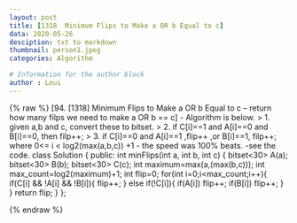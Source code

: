 ```yaml
---
layout: post
title: [1318  Minimum Flips to Make a OR b Equal to c]
data: 2020-05-26
desciption: txt to markdown
thumbnail: person1.jpeg
categories: Algorithm

# Information for the author block
author : Loui
---
```


{% raw %}
	﻿[94. [1318] Minimum Flips to Make a OR b Equal to c – return how many filps we need to make a OR b == c]
	- Algorithm is below.
	> 1. given a,b and c, convert these to bitset.
	> 2. if C[i]==1 and A[i]==0 and B[i]==0, then filp++;
	> 3. if C[i]==0 and A[i]==1 ,flip++ ,or B[i]==1, filp++; where 0<= i < log2(max(a,b,c)) +1
	- the speed was 100% beats.
	-see the code.
	class Solution {
	public:
	    int minFlips(int a, int b, int c) {
	        bitset<30> A(a);
	        bitset<30> B(b);
	        bitset<30> C(c);
	        int maximum=max(a,(max(b,c)));
	        int max_count=log2(maximum)+1;
	        int flip=0;
	        for(int i=0;i<max_count;i++){
	            if(C[i] && !A[i] && !B[i]){
	                flip++;
	            }
	            else if(!C[i]){
	                if(A[i]) flip++;
	                if(B[i]) flip++;
	            }
	        }
	        return flip;
	    }
	};
	
{% endraw %}
